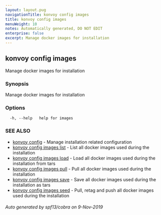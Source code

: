 ```yaml
---
layout: layout.pug
navigationTitle: konvoy config images
title: konvoy config images
menuWeight: 10
notes: Automatically generated, DO NOT EDIT
enterprise: false
excerpt: Manage docker images for installation
---
```


## konvoy config images

Manage docker images for installation

### Synopsis

Manage docker images for installation

### Options

```
  -h, --help   help for images
```

### SEE ALSO

* [konvoy config](../)	 - Manage installation related configuration
* [konvoy config images list](./konvoy-config-images-list/)	 - List all docker images used during the installation
* [konvoy config images load](./konvoy-config-images-load/)	 - Load all docker images used during the installation from tars
* [konvoy config images pull](./konvoy-config-images-pull/)	 - Pull all docker images used during the installation
* [konvoy config images save](./konvoy-config-images-save/)	 - Save all docker images used during the installation as tars
* [konvoy config images seed](./konvoy-config-images-seed/)	 - Pull, retag and push all docker images used during the installation

###### Auto generated by spf13/cobra on 9-Nov-2019
